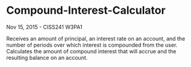 # Compound-Interest-Calculator
Nov 15, 2015 - CISS241 W3PA1

Receives an amount of principal, an interest rate on an account,
and the number of periods over which interest is compounded from the user.
Calculates the amount of compound interest that will accrue and
the resulting balance on an account.

